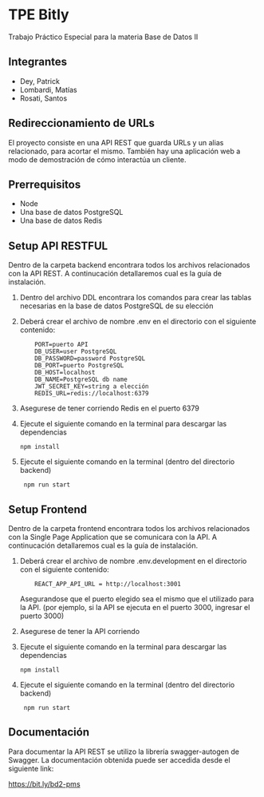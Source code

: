 # TPE Bitly

Trabajo Práctico Especial para la materia Base de Datos II

## Integrantes

* Dey, Patrick
* Lombardi, Matías
* Rosati, Santos

## Redireccionamiento de URLs

El proyecto consiste en una API REST que guarda URLs y un alias relacionado, para acortar el mismo. También hay una aplicación web a modo de demostración de cómo interactúa un cliente.

## Prerrequisitos
- Node
- Una base de datos PostgreSQL
- Una base de datos Redis

## Setup API RESTFUL

Dentro de la carpeta backend encontrara todos los archivos relacionados con la API REST. A continucación detallaremos cual es la guía de instalación.

1) Dentro del archivo DDL encontrara los comandos para crear las tablas necesarias en la base de datos PostgreSQL de su elección
2) Deberá crear el archivo de nombre .env en el directorio con el siguiente contenido:
    ```
        PORT=puerto API
        DB_USER=user PostgreSQL
        DB_PASSWORD=password PostgreSQL
        DB_PORT=puerto PostgreSQL
        DB_HOST=localhost
        DB_NAME=PostgreSQL db name
        JWT_SECRET_KEY=string a elección
        REDIS_URL=redis://localhost:6379
    ```
3) Asegurese de tener corriendo Redis en el puerto 6379
4) Ejecute el siguiente comando en la terminal para descargar las dependencias

    ```npm install```
4) Ejecute el siguiente comando en la terminal (dentro del directorio backend)
    
    ``` npm run start```

## Setup Frontend

Dentro de la carpeta frontend encontrara todos los archivos relacionados con la Single Page Application que se comunicara con la API. A continucación detallaremos cual es la guía de instalación.

1) Deberá crear el archivo de nombre .env.development en el directorio con el siguiente contenido:
    ```
        REACT_APP_API_URL = http://localhost:3001
    ```
    Asegurandose que el puerto elegido sea el mismo que el utilizado para la API.
    (por ejemplo, si la API se ejecuta en el puerto 3000, ingresar el puerto 3000)
3) Asegurese de tener la API corriendo
4) Ejecute el siguiente comando en la terminal para descargar las dependencias

    ```npm install```
4) Ejecute el siguiente comando en la terminal (dentro del directorio backend)
    
    ``` npm run start```
## Documentación

Para documentar la API REST se utilizo la librería swagger-autogen de Swagger.
La documentación obtenida puede ser accedida desde el siguiente link:

https://bit.ly/bd2-pms
